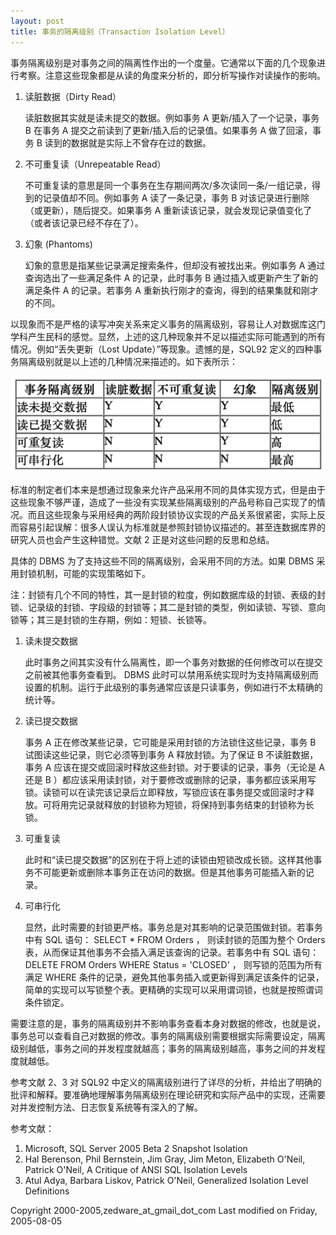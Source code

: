 ```yaml
---
layout: post
title: 事务的隔离级别（Transaction Isolation Level）
---
```


事务隔离级别是对事务之间的隔离性作出的一个度量。它通常以下面的几个现象进行考察。注意这些现象都是从读的角度来分析的，即分析写操作对读操作的影响。

1. 读脏数据（Dirty Read）

   读脏数据其实就是读未提交的数据。例如事务 A 更新/插入了一个记录，事务 B 在事务 A 提交之前读到了更新/插入后的记录值。如果事务 A 做了回滚，事务 B 读到的数据就是实际上不曾存在过的数据。

1. 不可重复读（Unrepeatable Read）

   不可重复读的意思是同一个事务在生存期间两次/多次读同一条/一组记录，得到的记录值却不同。例如事务 A 读了一条记录，事务 B 对该记录进行删除（或更新），随后提交。如果事务 A 重新读该记录，就会发现记录值变化了（或者该记录已经不存在了）。

1. 幻象 (Phantoms)

   幻象的意思是指某些记录满足搜索条件，但却没有被找出来。例如事务 A 通过查询选出了一些满足条件 A 的记录，此时事务 B 通过插入或更新产生了新的满足条件 A 的记录。若事务 A 重新执行刚才的查询，得到的结果集就和刚才的不同。


以现象而不是严格的读写冲突关系来定义事务的隔离级别，容易让人对数据库这门学科产生民科的感觉。显然，上述的这几种现象并不足以描述实际可能遇到的所有情况。例如“丢失更新（Lost Update）”等现象。遗憾的是，SQL92 定义的四种事务隔离级别就是以上述的几种情况来描述的。如下表所示：

![img](/images/sql-isolation-level.png "isolation-level")

标准的制定者们本来是想通过现象来允许产品采用不同的具体实现方式，但是由于这些现象不够严谨，造成了一些没有实现某些隔离级别的产品号称自己实现了的情况。而且这些现象与采用经典的两阶段封锁协议实现的产品关系很紧密，实际上反而容易引起误解：很多人误认为标准就是参照封锁协议描述的。甚至连数据库界的研究人员也会产生这种错觉。文献 2 正是对这些问题的反思和总结。

具体的 DBMS 为了支持这些不同的隔离级别，会采用不同的方法。如果 DBMS 采用封锁机制，可能的实现策略如下。

注：封锁有几个不同的特性，其一是封锁的粒度，例如数据库级的封锁、表级的封锁、记录级的封锁、字段级的封锁等；其二是封锁的类型，例如读锁、写锁、意向锁等；其三是封锁的生存期，例如：短锁、长锁等。

1. 读未提交数据

   此时事务之间其实没有什么隔离性，即一个事务对数据的任何修改可以在提交之前被其他事务查看到。 DBMS 此时可以禁用系统实现时为支持隔离级别而设置的机制。运行于此级别的事务通常应该是只读事务，例如进行不太精确的统计等。

1. 读已提交数据

   事务 A 正在修改某些记录，它可能是采用封锁的方法锁住这些记录，事务 B 试图读这些记录，则它必须等到事务 A 释放封锁。为了保证 B 不读脏数据，事务 A 应该在提交或回滚时释放这些封锁。对于要读的记录，事务（无论是 A 还是 B ）都应该采用读封锁，对于要修改或删除的记录，事务都应该采用写锁。读锁可以在读完该记录后立即释放，写锁应该在事务提交或回滚时才释放。可将用完记录就释放的封锁称为短锁，将保持到事务结束的封锁称为长锁。

1. 可重复读

   此时和“读已提交数据”的区别在于将上述的读锁由短锁改成长锁。这样其他事务不可能更新或删除本事务正在访问的数据。但是其他事务可能插入新的记录。

1. 可串行化

   显然，此时需要的封锁更严格。事务总是对其影响的记录范围做封锁。若事务中有 SQL 语句： SELECT * FROM Orders ， 则读封锁的范围为整个 Orders 表，从而保证其他事务不会插入满足该查询的记录。若事务中有 SQL 语句： DELETE FROM Orders WHERE Status = 'CLOSED' ， 则写锁的范围为所有满足 WHERE 条件的记录，避免其他事务插入或更新得到满足该条件的记录，简单的实现可以写锁整个表。更精确的实现可以采用谓词锁，也就是按照谓词条件锁定。


需要注意的是，事务的隔离级别并不影响事务查看本身对数据的修改，也就是说，事务总可以查看自己对数据的修改。事务的隔离级别需要根据实际需要设定，隔离级别越低，事务之间的并发程度就越高；事务的隔离级别越高，事务之间的并发程度就越低。

参考文献 2、3 对 SQL92 中定义的隔离级别进行了详尽的分析，并给出了明确的批评和解释。要准确地理解事务隔离级别在理论研究和实际产品中的实现，还需要对并发控制方法、日志恢复系统等有深入的了解。

参考文献：

1. Microsoft, SQL Server 2005 Beta 2 Snapshot Isolation 
2. Hal Berenson, Phil Bernstein, Jim Gray, Jim Meton, Elizabeth O'Neil, Patrick O'Neil, A Critique of ANSI SQL Isolation Levels 
3. Atul Adya, Barbara Liskov, Patrick O'Neil, Generalized Isolation Level Definitions

Copyright 2000-2005,zedware_at_gmail_dot_com
Last modified on Friday, 2005-08-05

